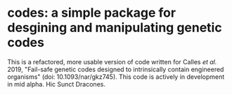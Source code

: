 # codes: a simple package for desgining and manipulating genetic codes
This is a refactored, more usable version of code written for Calles _et al._ 2019, "Fail-safe genetic codes designed to intrinsically contain engineered organisms" (doi: 10.1093/nar/gkz745). This code is actively in development in mid alpha. Hic Sunct Dracones.
